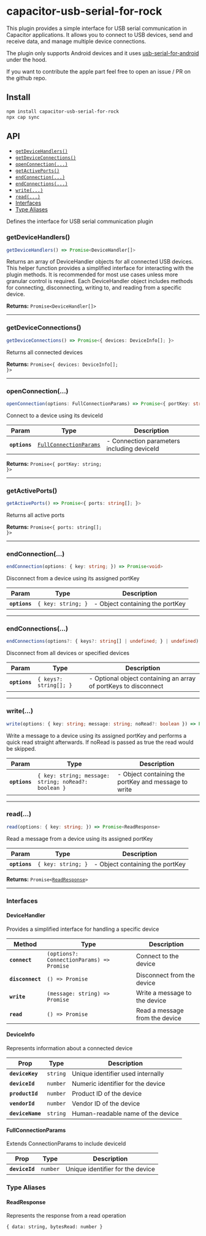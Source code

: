 # capacitor-usb-serial-for-rock

This plugin provides a simple interface for USB serial communication in Capacitor applications. It allows you to connect to USB devices, send and receive data, and manage multiple device connections.

The plugin only supports Android devices and it uses [usb-serial-for-android](https://github.com/mik3y/usb-serial-for-android) under the hood.

If you want to contribute the apple part feel free to open an issue / PR on the github repo.

## Install

```bash
npm install capacitor-usb-serial-for-rock
npx cap sync
```

## API

<docgen-index>

* [`getDeviceHandlers()`](#getdevicehandlers)
* [`getDeviceConnections()`](#getdeviceconnections)
* [`openConnection(...)`](#openconnection)
* [`getActivePorts()`](#getactiveports)
* [`endConnection(...)`](#endconnection)
* [`endConnections(...)`](#endconnections)
* [`write(...)`](#write)
* [`read(...)`](#read)
* [Interfaces](#interfaces)
* [Type Aliases](#type-aliases)

</docgen-index>

<docgen-api>
<!--Update the source file JSDoc comments and rerun docgen to update the docs below-->

Defines the interface for USB serial communication plugin

### getDeviceHandlers()

```typescript
getDeviceHandlers() => Promise<DeviceHandler[]>
```

Returns an array of DeviceHandler objects for all connected USB devices.
This helper function provides a simplified interface for interacting with the plugin methods. It is recommended for most use cases unless more granular control is required.
Each DeviceHandler object includes methods for connecting, disconnecting, writing to, and reading from a specific device.

**Returns:** <code>Promise&lt;DeviceHandler[]&gt;</code>

--------------------


### getDeviceConnections()

```typescript
getDeviceConnections() => Promise<{ devices: DeviceInfo[]; }>
```

Returns all connected devices

**Returns:** <code>Promise&lt;{ devices: DeviceInfo[]; }&gt;</code>

--------------------


### openConnection(...)

```typescript
openConnection(options: FullConnectionParams) => Promise<{ portKey: string; }>
```

Connect to a device using its deviceId

| Param         | Type                                                                  | Description                                |
| ------------- | --------------------------------------------------------------------- | ------------------------------------------ |
| **`options`** | <code><a href="#fullconnectionparams">FullConnectionParams</a></code> | - Connection parameters including deviceId |

**Returns:** <code>Promise&lt;{ portKey: string; }&gt;</code>

--------------------


### getActivePorts()

```typescript
getActivePorts() => Promise<{ ports: string[]; }>
```

Returns all active ports

**Returns:** <code>Promise&lt;{ ports: string[]; }&gt;</code>

--------------------


### endConnection(...)

```typescript
endConnection(options: { key: string; }) => Promise<void>
```

Disconnect from a device using its assigned portKey

| Param         | Type                          | Description                     |
| ------------- | ----------------------------- | ------------------------------- |
| **`options`** | <code>{ key: string; }</code> | - Object containing the portKey |

--------------------


### endConnections(...)

```typescript
endConnections(options?: { keys?: string[] | undefined; } | undefined) => Promise<void>
```

Disconnect from all devices or specified devices

| Param         | Type                              | Description                                                     |
| ------------- | --------------------------------- | --------------------------------------------------------------- |
| **`options`** | <code>{ keys?: string[]; }</code> | - Optional object containing an array of portKeys to disconnect |

--------------------


### write(...)

```typescript
write(options: { key: string; message: string; noRead?: boolean }) => Promise<ReadResponse>
```

Write a message to a device using its assigned portKey and performs a quick read straight afterwards.
If noRead is passed as true the read would be skipped. 

| Param         | Type                                           | Description                                          |
| ------------- | ---------------------------------------------- | ---------------------------------------------------- |
| **`options`** | <code>{ key: string; message: string; noRead?: boolean }</code> | - Object containing the portKey and message to write |

--------------------


### read(...)

```typescript
read(options: { key: string; }) => Promise<ReadResponse>
```

Read a message from a device using its assigned portKey

| Param         | Type                          | Description                     |
| ------------- | ----------------------------- | ------------------------------- |
| **`options`** | <code>{ key: string; }</code> | - Object containing the portKey |

**Returns:** <code>Promise&lt;<a href="#readresponse">ReadResponse</a>&gt;</code>

--------------------


### Interfaces


#### DeviceHandler

Provides a simplified interface for handling a specific device

| Method           | Type                                                       | Description                       |
| -----------------| ---------------------------------------------------------- | --------------------------------- |
| **`connect`**    | <code>(options?: ConnectionParams) => Promise<void></code> | Connect to the device             |
| **`disconnect`** | <code>() => Promise<void></code>                           | Disconnect from the device        |
| **`write`**      | <code>(message: string) => Promise<void></code>            | Write a message to the device     |
| **`read`**       | <code>() => Promise<ReadResponse></code>                   | Read a message from the device    |


#### DeviceInfo

Represents information about a connected device

| Prop             | Type                | Description                       |
| ---------------- | ------------------- | --------------------------------- |
| **`deviceKey`**  | <code>string</code> | Unique identifier used internally |
| **`deviceId`**   | <code>number</code> | Numeric identifier for the device |
| **`productId`**  | <code>number</code> | Product ID of the device          |
| **`vendorId`**   | <code>number</code> | Vendor ID of the device           |
| **`deviceName`** | <code>string</code> | Human-readable name of the device |


#### FullConnectionParams

Extends ConnectionParams to include deviceId

| Prop           | Type                | Description                      |
| -------------- | ------------------- | -------------------------------- |
| **`deviceId`** | <code>number</code> | Unique identifier for the device |


### Type Aliases


#### ReadResponse

Represents the response from a read operation

<code>{ data: string, bytesRead: number }</code>

</docgen-api>
